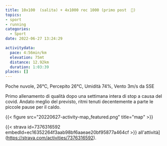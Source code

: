 ```yaml
---
title: 10x100  (salita) + 4x1000 rec 1000 (primo post  🦠)
topics:
- sport
- running
categories: 
  - Sport
date: 2022-06-27 13:24:29

activitydata:
  pace: 4:56min/km
  elevation: 75mt
  distance: 12.92km
  duration: 1:03:39
places: []
---
```


Poche nuvole, 26°C, Percepito 26°C, Umidità 74%, Vento 3m/s da SSE

<!--more-->

Primo allenamento di qualità dopo una settimana intera di stop a causa del covid. 
Andato meglio del previsto, ritmi tenuti decentemente a parte le piccole pause per il caldo.


{{<  figure src="20220627-activity-map_featured.png" title="map" >}}


{{< strava id=7376316592 embedId=ec16352264f3aab98bf6aaeae20bf95877a464cf >}} all'attività](https://strava.com/activities/7376316592).
